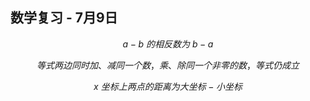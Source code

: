 ## 数学复习 - 7月9日

$$
{a-b\ }的相反数为{\ b-a}
$$

$$
等式两边同时加、减同一个数，乘、除同一个非零的数，等式仍成立
$$

$$
{x\ }坐标上两点的距离为大坐标-小坐标
$$


